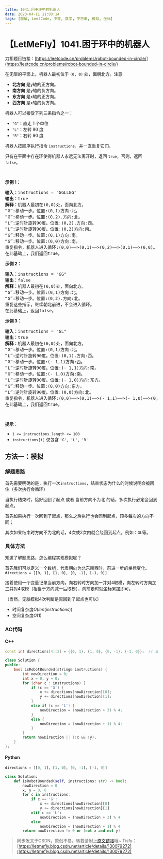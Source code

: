 ```yaml
---
title: 1041.困于环中的机器人
date: 2023-04-11 11:00:14
tags: [题解, LeetCode, 中等, 数学, 字符串, 模拟, 坐标]
---
```


# 【LetMeFly】1041.困于环中的机器人

力扣题目链接：[https://leetcode.cn/problems/robot-bounded-in-circle/](https://leetcode.cn/problems/robot-bounded-in-circle/)

<p>在无限的平面上，机器人最初位于&nbsp;<code>(0, 0)</code>&nbsp;处，面朝北方。注意:</p>

<ul>
	<li><strong>北方向</strong> 是y轴的正方向。</li>
	<li><strong>南方向</strong> 是y轴的负方向。</li>
	<li><strong>东方向</strong> 是x轴的正方向。</li>
	<li><strong>西方向</strong> 是x轴的负方向。</li>
</ul>

<p>机器人可以接受下列三条指令之一：</p>

<ul>
	<li><code>"G"</code>：直走 1 个单位</li>
	<li><code>"L"</code>：左转 90 度</li>
	<li><code>"R"</code>：右转 90 度</li>
</ul>

<p>机器人按顺序执行指令&nbsp;<code>instructions</code>，并一直重复它们。</p>

<p>只有在平面中存在环使得机器人永远无法离开时，返回&nbsp;<code>true</code>。否则，返回 <code>false</code>。</p>

<p>&nbsp;</p>

<p><strong>示例 1：</strong></p>

<pre>
<strong>输入：</strong>instructions = "GGLLGG"
<strong>输出：</strong>true
<strong>解释：</strong>机器人最初在(0,0)处，面向北方。
“G”:移动一步。位置:(0,1)方向:北。
“G”:移动一步。位置:(0,2).方向:北。
“L”:逆时针旋转90度。位置:(0,2).方向:西。
“L”:逆时针旋转90度。位置:(0,2)方向:南。
“G”:移动一步。位置:(0,1)方向:南。
“G”:移动一步。位置:(0,0)方向:南。
重复指令，机器人进入循环:(0,0)——&gt;(0,1)——&gt;(0,2)——&gt;(0,1)——&gt;(0,0)。
在此基础上，我们返回true。
</pre>

<p><strong>示例 2：</strong></p>

<pre>
<strong>输入：</strong>instructions = "GG"
<strong>输出：</strong>false
<strong>解释：</strong>机器人最初在(0,0)处，面向北方。
“G”:移动一步。位置:(0,1)方向:北。
“G”:移动一步。位置:(0,2).方向:北。
重复这些指示，继续朝北前进，不会进入循环。
在此基础上，返回false。
</pre>

<p><strong>示例 3：</strong></p>

<pre>
<strong>输入：</strong>instructions = "GL"
<strong>输出：</strong>true
<strong>解释：</strong>机器人最初在(0,0)处，面向北方。
“G”:移动一步。位置:(0,1)方向:北。
“L”:逆时针旋转90度。位置:(0,1).方向:西。
“G”:移动一步。位置:(- 1,1)方向:西。
“L”:逆时针旋转90度。位置:(- 1,1)方向:南。
“G”:移动一步。位置:(- 1,0)方向:南。
“L”:逆时针旋转90度。位置:(- 1,0)方向:东方。
“G”:移动一步。位置:(0,0)方向:东方。
“L”:逆时针旋转90度。位置:(0,0)方向:北。
重复指令，机器人进入循环:(0,0)——&gt;(0,1)——&gt;(- 1,1)——&gt;(- 1,0)——&gt;(0,0)。
在此基础上，我们返回true。</pre>

<p>&nbsp;</p>

<p><strong>提示：</strong></p>

<ul>
	<li><code>1 &lt;= instructions.length &lt;= 100</code></li>
	<li><code>instructions[i]</code>&nbsp;仅包含&nbsp;<code>'G', 'L', 'R'</code></li>
</ul>


    
## 方法一：模拟

### 解题思路

首先需要明确的是，执行一次```instructions```，结束状态为什么的时候说明会被困住（多次执行会循环）

当执行结束时，恰好回到了起点 或者 当前方向不为北  的话，多次执行必定会回到起点。

首先如果执行一次回到了起点，那么之后执行也会回到起点，顶多每次的方向不同；

其次如果结束时方向不为北的话，4次或2次内就会绕回到起点。例如：```GL```等。

### 具体方法

知道了解题思路，怎么编程实现模拟呢？

首先我们可以定义一个数组，代表朝向为北东南西时，前进一步的坐标变化。```directions = [[0, 1], [1, 0], [0, -1], [-1, 0]]```

接着使用一个变量记录当前方向，向右转时方向加一并对4取模，向左转时方向加三并对4取模（相当于方向减一后取模），向前走时就坐标累加即可。

（当然，无脑模拟4次判断是否回到了起点也可以）

+ 时间复杂度$O(len(instructions))$
+ 空间复杂度$O(1)$

### AC代码

#### C++

```cpp
const int directions[4][2] = {{0, 1}, {1, 0}, {0, -1}, {-1, 0}};  // 北东南西

class Solution {
public:
    bool isRobotBounded(string& instructions) {
        int nowDirection = 0;
        int x = 0, y = 0;
        for (char c : instructions) {
            if (c == 'G') {
                x += directions[nowDirection][0];
                y += directions[nowDirection][1];
            }
            else if (c == 'L') {
                nowDirection = (nowDirection + 3) % 4;
            }
            else {
                nowDirection = (nowDirection + 1) % 4;
            }
        }
        return nowDirection || (!x && !y);
    }
};
```

#### Python

```python
directions = [[0, 1], [1, 0], [0, -1], [-1, 0]]

class Solution:
    def isRobotBounded(self, instructions: str) -> bool:
        nowDirection = 0
        x, y = 0, 0
        for c in instructions:
            if c == 'G':
                x += directions[nowDirection][0]
                y += directions[nowDirection][1]
            elif c == 'L':
                nowDirection = (nowDirection + 3) % 4
            else:
                nowDirection = (nowDirection + 1) % 4
        return nowDirection != 0 or (not x and not y)
```



> 同步发文于CSDN，原创不易，转载请附上[原文链接](https://leetcode.letmefly.xyz/2023/04/11/LeetCode%201041.%E5%9B%B0%E4%BA%8E%E7%8E%AF%E4%B8%AD%E7%9A%84%E6%9C%BA%E5%99%A8%E4%BA%BA/)哦~
> Tisfy：[https://letmefly.blog.csdn.net/article/details/130079272](https://letmefly.blog.csdn.net/article/details/130079272)
